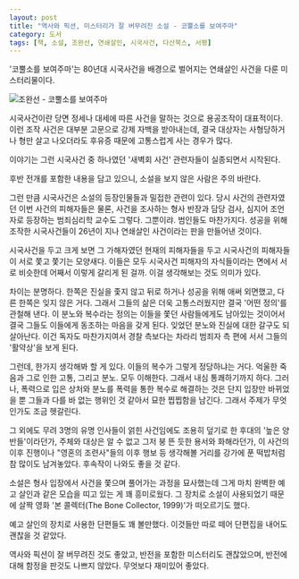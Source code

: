```yaml
---
layout: post
title: "역사와 픽션, 미스터리가 잘 버무려진 소설 - 코뿔소를 보여주마"
category: 도서
tags: [책, 소설, 조완선, 연쇄살인, 시국사건, 다산북스, 서평]
---
```


'코뿔소를 보여주마'는 80년대 시국사건을 배경으로 벌어지는 연쇄살인 사건을 다룬 미스터리물이다.


![조완선 - 코뿔소를 보여주마](https://lh3.googleusercontent.com/-K93mHBkIqSQ/WQneV2btWmI/AAAAAAAATt8/hvj18J-2MI0bgMHdsiMhT7U4VtSM06cxwCE0/s360/i-will-show-you-the-rhino-book.jpg "80년대 시국사건과 그로 인해 벌어지는 연쇄살인 사건을 다룬 미스터리물이다.")


시국사건이란 당면 정세나 대세에 따른 사건을 말하는 것으로 용공조작이 대표적이다.
이런 조작 사건은 대부분 고문으로 강제 자백을 받아내는데,
결국 대상자는 사형당하거나 형만 살고 나오더라도 후유증 때문에 고통스럽게 사는 경우가 많다.

이야기는 그런 시국사건 중 하나였던 '새벽회 사건' 관련자들이 실종되면서 시작된다.


<div class="im im-warning">
후반 전개를 포함한 내용을 담고 있으니, 소설을 보지 않은 사람은 주의 바란다.
</div>


그런 만큼 시국사건은 소설의 등장인물들과 밀접한 관련이 있다.
당시 사건의 관련자였던 이번 사건의 피해자들은 물론,
사건을 조사하는 형사 반장과 담당 검사,
심지어 조언자로 등장하는 범죄심리학 교수도 그렇다.
그뿐이랴.
범인들도 마찬가지다.
성공을 위해 조작한 시국사건들이 26년이 지나 연쇄살인 사건이라는 판을 만들어낸 것이다.

시국사건을 두고 크게 보면 그 가해자였던 현재의 피해자들을 두고
시국사건의 피해자들이 서로 쫓고 쫓기는 모양새다.
이들은 모두 시국사건 피해자의 자식들이라는 면에서 서로 비슷한데 어째서 이렇게 갈리게 된 걸까.
이걸 생각해보는 것도 의미가 있다.

차이는 분명하다.
한쪽은 진실을 좇지 않고 뒤로 하거나 성공을 위해 애써 외면했고,
다른 한쪽은 잊지 않은 거다.
그래서 그들의 삶은 더욱 고통스러웠지만 결국 '어떤 정의'를 관철해 낸다.
이 분노와 복수라는 정의는 이들을 쫓던 사람들에게도 남아있는 것이어서
결국 그들도 이들에게 동조하는 마음을 갖게 된다.
잊었던 분노와 진실에 대한 갈구도 되살아난다.
이건 독자도 마찬가지여서 경찰 측보다는 차라리 범죄자 측 편에 서서 그들의 '활약상'을 보게 된다.

그런데, 한가지 생각해봐 할 게 있다.
이들의 복수가 그렇게 정당하냐는 거다.
억울한 죽음과 그로 인한 고통, 그리고 분노.
모두 이해한다.
그래서 내심 통쾌하기까지 하다.
그러나, 폭력으로 입은 상처와 분노를 폭력을 통한 복수로 해결하는 것은 단지 입장만 바뀌었을 뿐 그들과 다를 바 없는 행위인 것 같아서 묘한 찝찝함을 남긴다.
그래서 주제가 무엇인가도 조금 헷갈린다.
<!--
설마, '잊지 말고 복수하자!'는 아닐 것 아닌가.
-->

그 외에도 무려 3명의 유명 인사들이 얽힌 사건임에도 조용히 덮기로 한 후대의 '높은 양반들'이라던가,
주체와 대상은 알 수 없고 그저 붕 뜬 듯한 용서와 화해라던가,
이 사건의 이후 진행이나
"영혼의 조련사"들의 이후 행보
등 생각해볼 거리를 강가에 푼 떡밥처럼 참 많이도 남겨놓았다.
후속작이 나와도 좋을 것 같다.

소설은 형사 입장에서 사건을 쫓으며 풀어가는 과정을 묘사했는데
그게 마치 완벽한 예고 살인과 같은 모습을 띠고 있는 게 꽤 흥미로웠다.
그 장치로 소설이 사용되었기 때문에 살짝 영화 '본 콜렉터(The Bone Collector, 1999)'가 떠오르기도 했다.

예고 살인의 장치로 사용한 단편들도 꽤 볼만했다.
이것들만 따로 떼어 단편집을 내어도 괜찮을 것 같았다.

역사와 픽션이 잘 버무려진 것도 좋았고,
반전을 포함한 미스터리도 괜찮았으며,
반전에 대해 함정을 판것도 나쁘지 않았다.
무엇보다 재미있어 좋았다.
